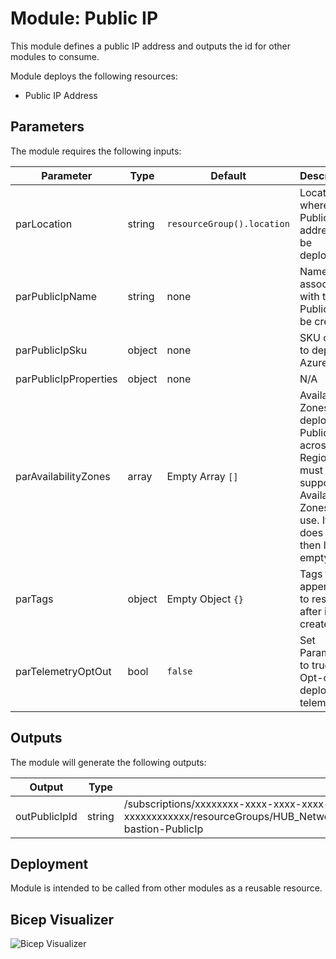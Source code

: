 # Module: Public IP

This module defines a public IP address and outputs the id for other modules to consume.

Module deploys the following resources:

- Public IP Address

## Parameters

The module requires the following inputs:

 | Parameter             | Type   | Default                  | Description                                                                                                                        | Requirement        | Example                              |
 | --------------------- | ------ | ------------------------ | ---------------------------------------------------------------------------------------------------------------------------------- | ------------------ | ------------------------------------ |
 | parLocation           | string | `resourceGroup().location` | Location where Public IP address will be deployed                                                                                  | Valid Azure Region | `norwayeast2`                            |
 | parPublicIpName       | string | none                     | Name associated with the Public IP to be created                                                                                   | 1-80 char          | alz-bastion-PublicIp                 |
 | parPublicIpSku        | object | none                     | SKU of IP to deploy to Azure                                                                                                       | Standard or Basic  | Standard                             |
 | parPublicIpProperties | object | none                     | N/A                                                                                                                                |
 | parAvailabilityZones  | array  | Empty Array `[]`         | Availability Zones to deploy the Public IP across. Region must support Availability Zones to use. If it does not then leave empty. | none               | `[]` or `['1']` or `['1' ,'2', '3']` |
 | parTags               | object | Empty Object `{}`                     | Tags to be appended to resource after it is created                                                                                | none               | {"Environment" : "Development"}      |
 | parTelemetryOptOut    | bool   | `false`                  | Set Parameter to true to Opt-out of deployment telemetry                                                                           | none               | `false`                              |

## Outputs

The module will generate the following outputs:

| Output        | Type   | Example                                                                                                                                                  |
| ------------- | ------ | -------------------------------------------------------------------------------------------------------------------------------------------------------- |
| outPublicIpId | string | /subscriptions/xxxxxxxx-xxxx-xxxx-xxxx-xxxxxxxxxxxx/resourceGroups/HUB_Networking_POC/providers/Microsoft.Network/publicIPAddresses/alz-bastion-PublicIp |

## Deployment

Module is intended to be called from other modules as a reusable resource.

## Bicep Visualizer

![Bicep Visualizer](media/bicepVisualizer.png "Bicep Visualizer")
